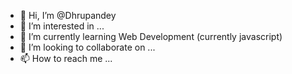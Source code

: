- 👋 Hi, I’m @Dhrupandey
- 👀 I’m interested in ...
- 🌱 I’m currently learning Web Development (currently javascript)
- 💞️ I’m looking to collaborate on ...
- 📫 How to reach me ...

<!---
Dhrupandey/Dhrupandey is a ✨ special ✨ repository because its `README.md` (this file) appears on your GitHub profile.
You can click the Preview link to take a look at your changes.
--->
